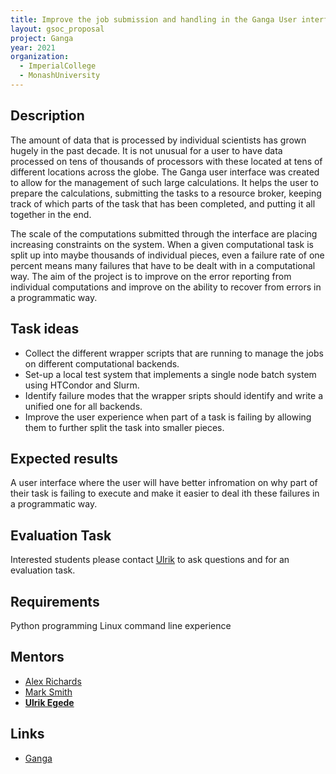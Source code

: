 ```yaml
---
title: Improve the job submission and handling in the Ganga User interface
layout: gsoc_proposal
project: Ganga
year: 2021
organization:
  - ImperialCollege
  - MonashUniversity
---
```


## Description
The amount of data that is processed by individual scientists has grown hugely in the past decade. It is not unusual for a user to have data processed on tens of thousands of processors with these located at tens of different locations across the globe. The Ganga user interface was created to allow for the management of such large calculations. It helps the user to prepare the calculations, submitting the tasks to a resource broker, keeping track of which parts of the task that has been completed, and putting it all together in the end.

The scale of the computations submitted through the interface are placing increasing constraints on the system. When a given computational task is split up into maybe thousands of individual pieces, even a failure rate of one percent means many failures that have to be dealt with in a computational way. The aim of the project is to improve on the error reporting from individual computations and improve on the ability to recover from errors in a programmatic way.

## Task ideas
 * Collect the different wrapper scripts that are running to manage the jobs on different computational backends.
 * Set-up a local test system that implements a single node batch system using HTCondor and Slurm.
 * Identify failure modes that the wrapper sripts should identify and write a unified one for all backends.
 * Improve the user experience when part of a task is failing by allowing them to further split the task into smaller pieces.

## Expected results
A user interface where the user will have better infromation on why part of their task is failing to execute and make it easier to deal ith these failures in a programmatic way. 

## Evaluation Task
Interested students please contact [Ulrik](ulrik.egede@monash.edu) to ask questions and for an evaluation task.

## Requirements
Python programming
Linux command line experience

## Mentors 
  * [Alex Richards](mailto:a.richards@imperial.ac.uk)
  * [Mark Smith](mailto:mark.smith1@imperial.ac.uk)
  * **[Ulrik Egede](mailto:ulrik.egede@monash.edu)**

## Links
  * [Ganga](https://github.com/ganga-devs/ganga)
